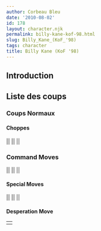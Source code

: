 ```yaml
---
author: Corbeau Bleu
date: '2010-08-02'
id: 178
layout: character.njk
permalink: billy-kane-kof-98.html
slug: Billy_Kane_(KoF_'98)
tags: character
title: Billy Kane (KoF '98)
---
```


## Introduction

## Liste des coups

### Coups Normaux

#### Choppes

||
||
||

### Command Moves

||
||
||

#### Special Moves

||
||
||

#### Desperation Move

|     |
|-----|
|     |
